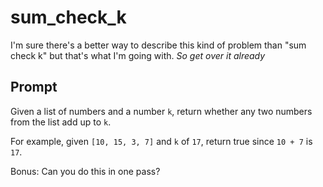 # sum_check_k

I'm sure there's a better way to describe this kind of problem than "sum check k" but that's what I'm going with. *So get over it already*

## Prompt
Given a list of numbers and a number `k`, return whether any two numbers from the list add up to `k`.

For example, given `[10, 15, 3, 7]` and `k` of `17`, return true since `10 + 7` is `17`.

Bonus: Can you do this in one pass?